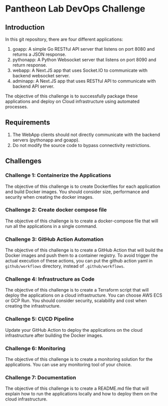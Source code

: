 # Pantheon Lab DevOps Challenge

## Introduction

In this git repository, there are four different applications:

1. goapp: A simple Go RESTful API server that listens on port 8080 and returns a JSON response.
2. pythonapp: A Python Websocket server that listens on port 8090 and return response.
3. webapp: A Next.JS app that uses Socket.IO to communicate with backend websocket server.
4. adminapp: A Next.JS app that uses RESTful API to communicate with backend API server.

The objective of this challenge is to successfully package these applications and deploy on Cloud infrastructure using automated processes.

## Requirements

1. The WebApp clients should not directly communicate with the backend servers (pythonapp and goapp).
2. Do not modify the source code to bypass connectivity restrictions.

## Challenges

### Challenge 1: Containerize the Applications

The objective of this challenge is to create Dockerfiles for each application and build Docker images.  You should consider size, performance and security when creating the docker images.

### Challenge 2: Create docker compose file

The objective of this challenge is to create a docker-compose file that will run all the applications in a single command.

### Challenge 3: GitHub Action Automation

The objective of this challenge is to create a GitHub Action that will build the Docker images and push them to a container registry.  To avoid trigger the actual execution of these actions, you can put the github action yaml in `github/workflows` directory, instead of `.github/workflows`.

### Challenge 4: Infrastructure as Code

The objective of this challenge is to create a Terraform script that will deploy the applications on a cloud infrastructure.  You can choose AWS ECS or GCP Run.  You should consider security, scalability and cost when creating the infrastructure.

### Challenge 5: CI/CD Pipeline

Update your GitHub Action to deploy the applications on the cloud infrastructure after building the Docker images.

### Challenge 6: Monitoring

The objective of this challenge is to create a monitoring solution for the applications.  You can use any monitoring tool of your choice.

### Challenge 7: Documentation

The objective of this challenge is to create a README.md file that will explain how to run the applications locally and how to deploy them on the cloud infrastructure.

